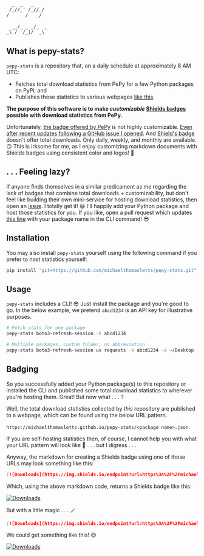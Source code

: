 ```txt
  _  _   _    
 /_//_' /_//_/
/      /   _/ 
               
  __/_ _ _/_  _
_\ /  /_|/  _\ 
```

## What is pepy-stats?

`pepy-stats` is a repository that, on a daily schedule at approximately 8 AM UTC:

- Fetches total download statistics from PePy for a few Python packages on PyPi, and
- Publishes those statistics to various webpages [like this](https://michaelthomasletts.github.io/pepy-stats/boto3-refresh-session.json).

**The purpose of this software is to make _customizable_ [Shields badges](https://shields.io/badges) possible with download statistics from PePy.**

Unfortunately, [the badge offered by PePy](https://pepy.tech/projects/boto3-refresh-session?timeRange=threeMonths&category=version&includeCIDownloads=true&granularity=daily&viewType=line&versions=2.0.1%2C2.0.0%2C1.3.22) is not highly customizable. [Even after recent updates following a GitHub issue I opened](https://github.com/psincraian/pepy/issues/763#issuecomment-3222413682). And [Shield's badge](https://shields.io/badges) doesn't offer total downloads. Only daily, weekly, and monthly are available. :smirk: This is irksome for me, as I enjoy customizing markdown documents with Shields badges using consistent color and logos! :art:

## . . . Feeling lazy?

If anyone finds themselves in a similar predicament as me regarding the lack of badges that combine total downloads + customizability, but don't feel like building their own mini-service for hosting download statistics, then open an [issue](https://github.com/michaelthomasletts/pepy-stats/issues). I totally get it! :smiley: I'll happily add your Python package and host those statistics for you. If you like, open a pull request which updates [this line](https://github.com/michaelthomasletts/pepy-stats/blob/eb48f0ac912d7f9aa8cbe33ae29754c001b0f714/.github/workflows/update-stats.yml#L33) with your package name in the CLI command! :sunglasses: 

## Installation

You may also install `pepy-stats` yourself using the following command if you prefer to host statistics yourself:

```bash
pip install "git+https://github.com/michaelthomasletts/pepy-stats.git"
```

## Usage

`pepy-stats` includes a CLI! :sunglasses: Just install the package and you're good to go. In the below example, we pretend `abcd1234` is an API key for illustrative purposes.

```bash
# Fetch stats for one package
pepy-stats boto3-refresh-session -k abcd1234

# Multiple packages, custom folder, no abbreviation
pepy-stats boto3-refresh-session uv requests -k abcd1234 -o ~/Desktop -no-a
```

## Badging

So you successfully added your Python package(s) to this repository or installed the CLI and published some total download statistics to wherever you're hosting them. Great! But now what . . . ?

Well, the total download statistics collected by _this_ repository are published to a webpage, which can be found using the below URL pattern.

`https://michaelthomasletts.github.io/pepy-stats/<package name>.json`.

If you are self-hosting statistics then, of course, I cannot help you with what your URL pattern will look like 😬 . . . but I digress . . . 

Anyway, the markdown for creating a Shields badge using one of those URLs may look something like this:

```markdown
[![Downloads](https://img.shields.io/endpoint?url=https%3A%2F%2Fmichaelthomasletts.github.io%2Fpepy-stats%2Fboto3-refresh-session.json)](https://pepy.tech/projects/boto3-refresh-session)
```

Which, using the above markdown code, returns a Shields badge like this:

[![Downloads](https://img.shields.io/endpoint?url=https%3A%2F%2Fmichaelthomasletts.github.io%2Fpepy-stats%2Fboto3-refresh-session.json)](https://pepy.tech/projects/boto3-refresh-session)

But with a little magic . . . 🪄

```markdown
[![Downloads](https://img.shields.io/endpoint?url=https%3A%2F%2Fmichaelthomasletts.github.io%2Fpepy-stats%2Fboto3-refresh-session.json&style=social&logo=python&labelColor=555&color=FF0000)](https://pepy.tech/projects/boto3-refresh-session)
```

We could get something like this! :relieved:

[![Downloads](https://img.shields.io/endpoint?url=https%3A%2F%2Fmichaelthomasletts.github.io%2Fpepy-stats%2Fboto3-refresh-session.json&style=social&logo=python&labelColor=555&color=FF0000)](https://pepy.tech/projects/boto3-refresh-session)
